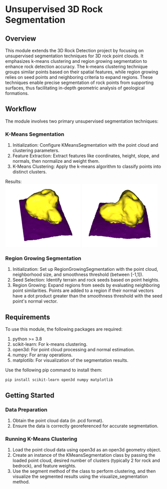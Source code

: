 # Unsupervised 3D Rock Segmentation

## Overview

This module extends the 3D Rock Detection project by focusing on unsupervised segmentation techniques for 3D rock point clouds. It emphasizes k-means clustering and region growing segmentation to enhance rock detection accuracy. The k-means clustering technique groups similar points based on their spatial features, while region growing relies on seed points and neighboring criteria to expand regions. These techniques enable precise segmentation of rock points from supporting surfaces, thus facilitating in-depth geometric analysis of geological formations.

## Workflow

The module involves two primary unsupervised segmentation techniques:

### K-Means Segmentation

1. Initialization: Configure KMeansSegmentation with the point cloud and clustering parameters.
2. Feature Extraction: Extract features like coordinates, height, slope, and normals, then normalize and weight them.
3. K-Means Clustering: Apply the k-means algorithm to classify points into distinct clusters.

Results: <br>
<img src="./images/Kmeans1.png" height="200"> <img src="./images/Kmeans2.png" height="200">

### Region Growing Segmentation

1. Initialization: Set up RegionGrowingSegmentation with the point cloud, neighborhood size, and smoothness threshold (between [-1,1]).
2. Seed Selection: Identify terrain and rock seeds based on point heights.
3. Region Growing: Expand regions from seeds by evaluating neighboring point similarities. Points are added to a region if their normal vectors have a dot product greater than the smoothness threshold with the seed point's normal vector.

## Requirements

To use this module, the following packages are required:

1. python >= 3.8
2. scikit-learn: For k-means clustering.
3. open3d: For point cloud processing and normal estimation.
4. numpy: For array operations.
5. matplotlib: For visualization of the segmentation results.

Use the following pip command to install them:

```
pip install scikit-learn open3d numpy matplotlib
```

## Getting Started

### Data Preparation

1. Obtain the point cloud data (in .pcd format).
2. Ensure the data is correctly georeferenced for accurate segmentation.

### Running K-Means Clustering

1. Load the point cloud data using open3d as an open3d geometry object.
2. Create an instance of the KMeansSegmentation class by passing the loaded point cloud, desired number of clusters (typically 2 for rock and bedrock), and feature weights.
3. Use the segment method of the class to perform clustering, and then visualize the segmented results using the visualize_segmentation method.

<!-- ### Running Region Growing Segmentation:
1. Load the point cloud data using open3d as an open3d geometry object.
2. Use RegionGrowingSegmentation with appropriate parameters, then perform segmentation using the segment method.
3. Assess the regions' boundaries by visualizing the segmented point clouds.
 -->

<!-- 
## Todo
-  -->